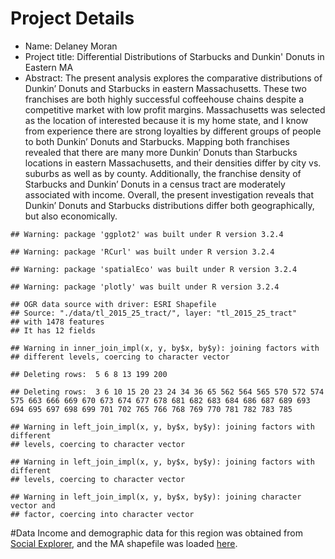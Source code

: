 # Project Details

* Name: Delaney Moran 
* Project title: Differential Distributions of Starbucks and Dunkin' Donuts in Eastern MA
* Abstract: 
The present analysis explores the comparative distributions of Dunkin’ Donuts and Starbucks in eastern Massachusetts. These two franchises are both highly successful coffeehouse chains despite a competitive market with low profit margins. Massachusetts was selected as the location of interested because it is my home state, and I know from experience there are strong loyalties by different groups of people to both Dunkin’ Donuts and Starbucks. Mapping both franchises revealed that there are many more Dunkin’ Donuts than Starbucks locations in eastern Massachusetts, and their densities differ by city vs. suburbs as well as by county. Additionally, the franchise density of Starbucks and Dunkin’ Donuts in a census tract are moderately associated with income. Overall, the present investigation reveals that Dunkin’ Donuts and Starbucks distributions differ both geographically, but also economically.


```
## Warning: package 'ggplot2' was built under R version 3.2.4
```

```
## Warning: package 'RCurl' was built under R version 3.2.4
```

```
## Warning: package 'spatialEco' was built under R version 3.2.4
```

```
## Warning: package 'plotly' was built under R version 3.2.4
```

```
## OGR data source with driver: ESRI Shapefile 
## Source: "./data/tl_2015_25_tract/", layer: "tl_2015_25_tract"
## with 1478 features
## It has 12 fields
```

```
## Warning in inner_join_impl(x, y, by$x, by$y): joining factors with
## different levels, coercing to character vector
```

```
## Deleting rows:  5 6 8 13 199 200
```

```
## Deleting rows:  3 6 10 15 20 23 24 34 36 65 562 564 565 570 572 574 575 663 666 669 670 673 674 677 678 681 682 683 684 686 687 689 693 694 695 697 698 699 701 702 765 766 768 769 770 781 782 783 785
```

```
## Warning in left_join_impl(x, y, by$x, by$y): joining factors with different
## levels, coercing to character vector
```

```
## Warning in left_join_impl(x, y, by$x, by$y): joining factors with different
## levels, coercing to character vector
```

```
## Warning in left_join_impl(x, y, by$x, by$y): joining character vector and
## factor, coercing into character vector
```

#Data
Income and demographic data for this region was obtained from [Social Explorer](http://old.socialexplorer.com/pub/reportdata/HtmlResults.aspx?reportid=R11178485), and the MA shapefile was loaded [here](https://catalog.data.gov/dataset/tiger-line-shapefile-2015-state-massachusetts-current-census-tract-state-based-shapefile). 
